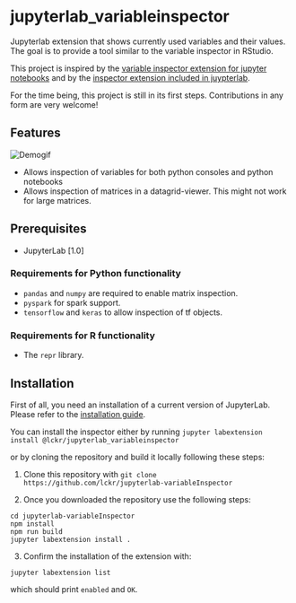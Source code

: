 # jupyterlab_variableinspector

Jupyterlab extension that shows currently used variables and their values. The goal is to provide a tool similar to the variable inspector in RStudio.

This project is inspired by the [variable inspector extension for jupyter notebooks](https://github.com/ipython-contrib/jupyter_contrib_nbextensions/tree/master/src/jupyter_contrib_nbextensions/nbextensions/varInspector) and by the [inspector extension included in juypterlab](https://github.com/jupyterlab/jupyterlab/tree/master/packages/inspector-extension).

For the time being, this project is still in its first steps. Contributions in any form are very welcome!

## Features

![Demogif](early_demo.gif)

- Allows inspection of variables for both python consoles and python notebooks
- Allows inspection of matrices in a datagrid-viewer. This might not work for large matrices.

## Prerequisites

- JupyterLab [1.0]

### Requirements for Python functionality

- `pandas` and `numpy` are required to enable matrix inspection.
- `pyspark` for spark support.
- `tensorflow` and `keras` to allow inspection of tf objects.

### Requirements for R functionality

- The `repr` library.

## Installation

First of all, you need an installation of a current version of JupyterLab. Please refer to the [installation guide](https://github.com/jupyterlab/jupyterlab#installation).

You can install the inspector either by running
`jupyter labextension install @lckr/jupyterlab_variableinspector`

or by cloning the repository and build it locally following these steps:

1. Clone this repository with `git clone https://github.com/lckr/jupyterlab-variableInspector`

2. Once you downloaded the repository use the following steps:

```
cd jupyterlab-variableInspector
npm install
npm run build
jupyter labextension install .
```

3. Confirm the installation of the extension with:

```
jupyter labextension list
```
which should print `enabled` and `OK`.
